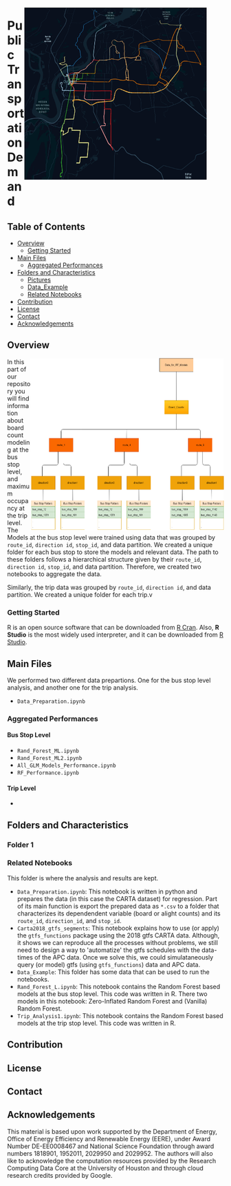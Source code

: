 <figure class = "image">
 <img src="Pictures/Inbound_Routes.png" align="right" width="450" height="400" caption="GTFS CARTA Dataset: Inbound Routes."/>
</figure>

# Public Transportation Demand

<!-- TABLE OF CONTENTS -->
## Table of Contents

* [Overview](#overview)
  * [Getting Started](#getting-started)
* [Main Files](#main-files)
  * [Aggregated Performances](#aggregated-performances)
* [Folders and Characteristics](#files-characteristics)
  * [Pictures](#folder1)
  * [Data_Example](#data-example)
  * [Related Notebooks](#related-notebooks)
* [Contribution](#contribution)
* [License](#license)
* [Contact](#contact)
* [Acknowledgements](#acknowledgements)


## Overview

<img src="Pictures/data_structure_routes.png" align="right" width="450" height="400" caption="GTFS CARTA Dataset: Inbound Routes."/>

In this part of our repository you will find information about board count modeling at the bus stop level, and maximum occupancy at the trip level. The Models at the bus stop level were trained using data that was grouped by `route_id`, `direction id`, `stop_id`, and data partition. We created a unique folder for each bus stop to store the models and relevant data. The path to these folders follows a hierarchical structure given by their `route_id`, `direction id`, `stop_id`, and data partition. Therefore, we created two notebooks to aggregate the data. 

Similarly, the trip data was grouped by `route_id`, `direction id`, and data partition. We created a unique folder for each trip.v

### Getting Started

R is an open source software that can be downloaded from [R Cran](https://cran.r-project.org/). Also, **R Studio** is the most widely used interpreter, and it can be downloaded from [R Studio](https://rstudio.com/). 

## Main Files

We performed two different data prepartions. One for the bus stop level analysis, and another one for the trip analysis.

* `Data_Preparation.ipynb`

### Aggregated Performances




#### Bus Stop Level

* `Rand_Forest_ML.ipynb`
* `Rand_Forest_ML2.ipynb`
* `All_GLM_Models_Performance.ipynb`
* `RF_Performance.ipynb`

#### Trip Level

* 

## Folders and Characteristics



### Folder 1

### Related Notebooks

This folder is where the analysis and results are kept. 

* `Data_Preparation.ipynb`: This notebook is written in python and prepares the data (in this case the CARTA dataset) for regression. Part of its main function is export the prepared data as `*.csv` to a folder that characterizes its dependendent variable (board or alight counts) and its `route_id`, `direction_id`, and `stop_id`.
*  `Carta2018_gtfs_segments`: This notebook explains how to use (or apply) the `gtfs_functions` package using the 2018 gtfs CARTA data. Although, it shows we can reproduce all the processes without problems, we still need to design a way to 'automatize' the gtfs schedules with the data-times of the APC data. Once we solve this, we could simulataneously query (or model) gtfs (using `gtfs_functions`) data and APC data.
*  `Data_Example`: This folder has some data that can be used to run the notebooks.
* `Rand_Forest_L.ipynb`: This notebook contains the Random Forest based models at the bus stop level. This code was written in R. There two models in this notebook: Zero-Inflated Random Forest and (Vanilla) Random Forest.
* `Trip_Analysis1.ipynb`: This notebook contains the Random Forest based models at the trip stop level. This code was written in R.

## Contribution

## License

## Contact

## Acknowledgements

This material is based upon work supported by the Department of Energy, Office of Energy Efficiency and Renewable Energy (EERE), under Award Number DE-EE0008467 and National Science Foundation through award numbers 1818901, 1952011, 2029950 and 2029952. The authors will also like to acknowledge the computation resources provided by the Research Computing Data Core at the University of Houston and through cloud research credits provided by Google.
